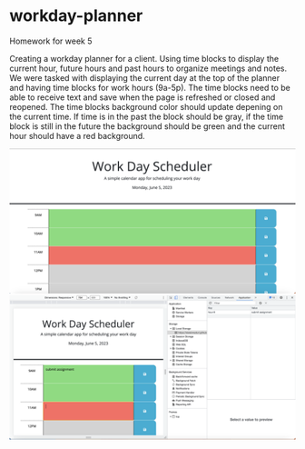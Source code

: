 # workday-planner

Homework for week 5

Creating a workday planner for a client. Using time blocks to display the current hour, future hours and past hours to organize meetings and notes. We were tasked with displaying the current day at the top of the planner and having time blocks for work hours (9a-5p). The time blocks need to be able to receive text and save when the page is refreshed or closed and reopened. The time blocks background color should update depening on the current time. If time is in the past the block should be gray, if the time block is still in the future the background should be green and the current hour should have a red background.

![Preview of application](/img/preview.png)
![local storage](/img/local%20storage.png)
